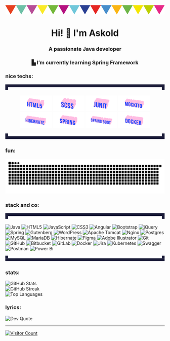 <img src="assets/header.svg" alt="win"/>
<h1 align="center">Hi! 👋 I'm Askold</h1>
<h3 align="center">A passionate Java developer</h3>
<h3 align="center">▙ I’m currently learning Spring Framework</h3>

<h3 align="left">nice techs:</h3>
<img src="assets/header-pan1.svg" alt="pan"/>
<p align="center">
  <img src="assets/gif/html5-rose.gif" alt="html5" width="100"/>
  <img src="assets/gif/scss-rose.gif" alt="scss" width="100"/>
  <img src="assets/gif/junit-rose.gif" alt="junit" width="100"/>
  <img src="assets/gif/mockito-rose.gif" alt="mockito" width="100"/>
  <img src="assets/gif/hibernate-rose.gif" alt="hibernate" width="100"/>
  <img src="assets/gif/spring-rose.gif" alt="spring" width="100"/>
  <img src="assets/gif/spring-boot-rose.gif" alt="springboot" width="100"/>
  <img src="assets/gif/docker-rose.gif" alt="springboot" width="100"/>
</p>
<img src="assets/footer-pan.svg" alt="pan"/>
<h3 align="left">fun:</h3>
<picture>
  <source media="(prefers-color-scheme: dark)" srcset="https://raw.githubusercontent.com/adarnopyh/adarnopyh/output/github-snake-dark.svg" />
  <source media="(prefers-color-scheme: light)" srcset="https://raw.githubusercontent.com/adarnopyh/adarnopyh/output/github-snake.svg" />
  <img alt="github-snake" src="https://raw.githubusercontent.com/adarnopyh/adarnopyh/output/github-snake.svg" />
</picture>


<h3 align="left">stack and co:</h3>
<img src="assets/header-pan1.svg" alt="pan"/>
<p>
  <img src="https://img.shields.io/badge/java-%23ED8B00.svg?style=for-the-badge&logo=openjdk&logoColor=white" alt="Java">
  <img src="https://img.shields.io/badge/html5-%23E34F26.svg?style=for-the-badge&logo=html5&logoColor=white" alt="HTML5">
  <img src="https://img.shields.io/badge/javascript-%23323330.svg?style=for-the-badge&logo=javascript&logoColor=%23F7DF1E" alt="JavaScript">
  <img src="https://img.shields.io/badge/css3-%231572B6.svg?style=for-the-badge&logo=css3&logoColor=white" alt="CSS3">
  <img src="https://img.shields.io/badge/angular-%23DD0031.svg?style=for-the-badge&logo=angular&logoColor=white" alt="Angular">
  <img src="https://img.shields.io/badge/bootstrap-%238511FA.svg?style=for-the-badge&logo=bootstrap&logoColor=white" alt="Bootstrap">
  <img src="https://img.shields.io/badge/jquery-%230769AD.svg?style=for-the-badge&logo=jquery&logoColor=white" alt="jQuery">
  <img src="https://img.shields.io/badge/spring-%236DB33F.svg?style=for-the-badge&logo=spring&logoColor=white" alt="Spring">
  <img src="https://img.shields.io/badge/gutenberg-%23077CB2.svg?style=for-the-badge&logo=gutenberg&logoColor=white" alt="Gutenberg">
  <img src="https://img.shields.io/badge/WordPress-%23117AC9.svg?style=for-the-badge&logo=WordPress&logoColor=white" alt="WordPress">
  <img src="https://img.shields.io/badge/apache%20tomcat-%23F8DC75.svg?style=for-the-badge&logo=apache-tomcat&logoColor=black" alt="Apache Tomcat">
  <img src="https://img.shields.io/badge/nginx-%23009639.svg?style=for-the-badge&logo=nginx&logoColor=white" alt="Nginx">
  <img src="https://img.shields.io/badge/postgres-%23316192.svg?style=for-the-badge&logo=postgresql&logoColor=white" alt="Postgres">
  <img src="https://img.shields.io/badge/mysql-4479A1.svg?style=for-the-badge&logo=mysql&logoColor=white" alt="MySQL">
  <img src="https://img.shields.io/badge/MariaDB-003545?style=for-the-badge&logo=mariadb&logoColor=white" alt="MariaDB">
  <img src="https://img.shields.io/badge/Hibernate-59666C?style=for-the-badge&logo=Hibernate&logoColor=white" alt="Hibernate">
  <img src="https://img.shields.io/badge/figma-%23F24E1E.svg?style=for-the-badge&logo=figma&logoColor=white" alt="Figma">
  <img src="https://img.shields.io/badge/adobe%20illustrator-%23FF9A00.svg?style=for-the-badge&logo=adobe%20illustrator&logoColor=white" alt="Adobe Illustrator">
  <img src="https://img.shields.io/badge/git-%23F05033.svg?style=for-the-badge&logo=git&logoColor=white" alt="Git">
  <img src="https://img.shields.io/badge/github-%23121011.svg?style=for-the-badge&logo=github&logoColor=white" alt="GitHub">
  <img src="https://img.shields.io/badge/bitbucket-%230047B3.svg?style=for-the-badge&logo=bitbucket&logoColor=white" alt="Bitbucket">
  <img src="https://img.shields.io/badge/gitlab-%23181717.svg?style=for-the-badge&logo=gitlab&logoColor=white" alt="GitLab">
  <img src="https://img.shields.io/badge/docker-%230db7ed.svg?style=for-the-badge&logo=docker&logoColor=white" alt="Docker">
  <img src="https://img.shields.io/badge/jira-%230A0FFF.svg?style=for-the-badge&logo=jira&logoColor=white" alt="Jira">
  <img src="https://img.shields.io/badge/kubernetes-%23326ce5.svg?style=for-the-badge&logo=kubernetes&logoColor=white" alt="Kubernetes">
  <img src="https://img.shields.io/badge/-Swagger-%23Clojure?style=for-the-badge&logo=swagger&logoColor=white" alt="Swagger">
  <img src="https://img.shields.io/badge/Postman-FF6C37?style=for-the-badge&logo=postman&logoColor=white" alt="Postman">
  <img src="https://img.shields.io/badge/power_bi-F2C811?style=for-the-badge&logo=powerbi&logoColor=black" alt="Power Bi">
  </p>
<img src="assets/footer-pan.svg" alt="pan"/>
<h3 align="left">stats:</h3>
<p>
  <img src="https://github-readme-stats.vercel.app/api?username=adarnopyh&theme=radical&hide_border=false&include_all_commits=false&count_private=false" alt="GitHub Stats" /><br/>
  <img src="https://nirzak-streak-stats.vercel.app/?user=adarnopyh&theme=radical&hide_border=false" alt="GitHub Streak" /><br/>
  <img src="https://github-readme-stats.vercel.app/api/top-langs/?username=adarnopyh&theme=radical&hide_border=false&include_all_commits=false&count_private=false&layout=compact" alt="Top Languages" />
</p>
<h3 align="left">lyrics:</h3>
<img src="https://quotes-github-readme.vercel.app/api?type=horizontal&theme=radical" alt="Dev Quote" />

<hr/>

<a href="https://visitcount.itsvg.in">
  <img src="https://visitcount.itsvg.in/api?id=adarnopyh&icon=0&color=0" alt="Visitor Count"/>
</a>

<!-- Proudly created with GPRM ( https://gprm.itsvg.in ) -->
